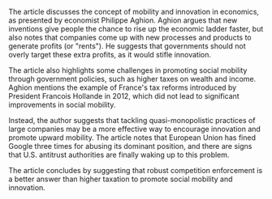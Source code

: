 The article discusses the concept of mobility and innovation in economics, as presented by economist Philippe Aghion. Aghion argues that new inventions give people the chance to rise up the economic ladder faster, but also notes that companies come up with new processes and products to generate profits (or "rents"). He suggests that governments should not overly target these extra profits, as it would stifle innovation.

The article also highlights some challenges in promoting social mobility through government policies, such as higher taxes on wealth and income. Aghion mentions the example of France's tax reforms introduced by President Francois Hollande in 2012, which did not lead to significant improvements in social mobility.

Instead, the author suggests that tackling quasi-monopolistic practices of large companies may be a more effective way to encourage innovation and promote upward mobility. The article notes that European Union has fined Google three times for abusing its dominant position, and there are signs that U.S. antitrust authorities are finally waking up to this problem.

The article concludes by suggesting that robust competition enforcement is a better answer than higher taxation to promote social mobility and innovation.